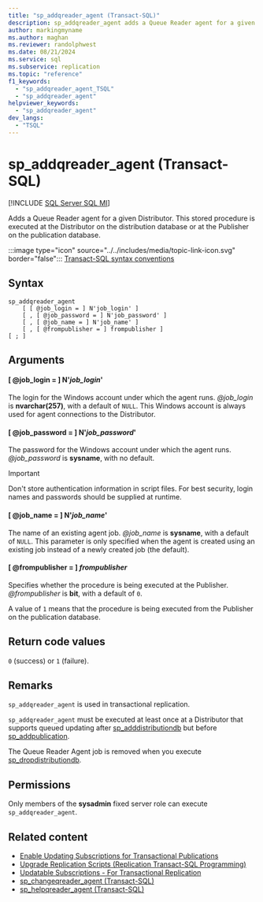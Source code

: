 ```yaml
---
title: "sp_addqreader_agent (Transact-SQL)"
description: sp_addqreader_agent adds a Queue Reader agent for a given Distributor.
author: markingmyname
ms.author: maghan
ms.reviewer: randolphwest
ms.date: 08/21/2024
ms.service: sql
ms.subservice: replication
ms.topic: "reference"
f1_keywords:
  - "sp_addqreader_agent_TSQL"
  - "sp_addqreader_agent"
helpviewer_keywords:
  - "sp_addqreader_agent"
dev_langs:
  - "TSQL"
---
```

# sp_addqreader_agent (Transact-SQL)

[!INCLUDE [SQL Server SQL MI](../../includes/applies-to-version/sql-asdbmi.md)]

Adds a Queue Reader agent for a given Distributor. This stored procedure is executed at the Distributor on the distribution database or at the Publisher on the publication database.

:::image type="icon" source="../../includes/media/topic-link-icon.svg" border="false"::: [Transact-SQL syntax conventions](../../t-sql/language-elements/transact-sql-syntax-conventions-transact-sql.md)

## Syntax

```syntaxsql
sp_addqreader_agent
    [ [ @job_login = ] N'job_login' ]
    [ , [ @job_password = ] N'job_password' ]
    [ , [ @job_name = ] N'job_name' ]
    [ , [ @frompublisher = ] frompublisher ]
[ ; ]
```

## Arguments

#### [ @job_login = ] N'*job_login*'

The login for the Windows account under which the agent runs. *@job_login* is **nvarchar(257)**, with a default of `NULL`. This Windows account is always used for agent connections to the Distributor.

#### [ @job_password = ] N'*job_password*'

The password for the Windows account under which the agent runs. *@job_password* is **sysname**, with no default.

> [!IMPORTANT]  
> Don't store authentication information in script files. For best security, login names and passwords should be supplied at runtime.

#### [ @job_name = ] N'*job_name*'

The name of an existing agent job. *@job_name* is **sysname**, with a default of `NULL`. This parameter is only specified when the agent is created using an existing job instead of a newly created job (the default).

#### [ @frompublisher = ] *frompublisher*

Specifies whether the procedure is being executed at the Publisher. *@frompublisher* is **bit**, with a default of `0`.

A value of `1` means that the procedure is being executed from the Publisher on the publication database.

## Return code values

`0` (success) or `1` (failure).

## Remarks

`sp_addqreader_agent` is used in transactional replication.

`sp_addqreader_agent` must be executed at least once at a Distributor that supports queued updating after [sp_adddistributiondb](sp-adddistributiondb-transact-sql.md) but before [sp_addpublication](sp-addpublication-transact-sql.md).

The Queue Reader Agent job is removed when you execute [sp_dropdistributiondb](sp-dropdistributiondb-transact-sql.md).

## Permissions

Only members of the **sysadmin** fixed server role can execute `sp_addqreader_agent`.

## Related content

- [Enable Updating Subscriptions for Transactional Publications](../replication/publish/enable-updating-subscriptions-for-transactional-publications.md)
- [Upgrade Replication Scripts (Replication Transact-SQL Programming)](../replication/administration/upgrade-replication-scripts-replication-transact-sql-programming.md)
- [Updatable Subscriptions - For Transactional Replication](../replication/transactional/updatable-subscriptions-for-transactional-replication.md)
- [sp_changeqreader_agent (Transact-SQL)](sp-changeqreader-agent-transact-sql.md)
- [sp_helpqreader_agent (Transact-SQL)](sp-helpqreader-agent-transact-sql.md)
